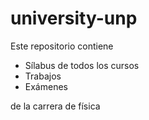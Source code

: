 # university-unp

Este repositorio contiene

* Sílabus de todos los cursos
* Trabajos
* Exámenes

de la carrera de física
